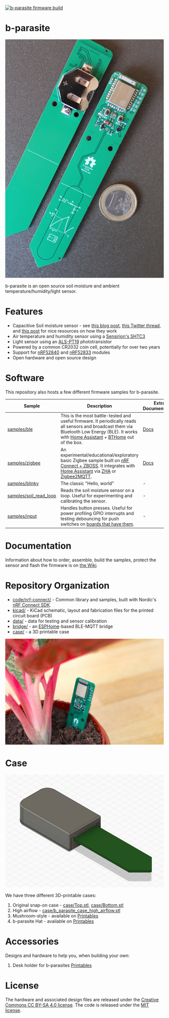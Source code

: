 [![b-parasite firmware build](https://github.com/rbaron/b-parasite/actions/workflows/b-parasite.yml/badge.svg?branch=main)](https://github.com/rbaron/b-parasite/actions/workflows/b-parasite.yml)

# b-parasite
<p align="center">
  <img src="img/resized/b-parasite-2.0.0.jpg" width="512px" border="0" alt="PCB front and back photo" />
</p>

b-parasite is an open source soil moisture and ambient temperature/humidity/light sensor.

# Features
* Capacitive Soil moisture sensor - see [this blog post](https://rbaron.net/blog/2021/04/05/How-capacitive-soil-moisture-sensors-work.html), [this Twitter thread](https://twitter.com/rbaron_/status/1367182806368071685), and [this post](https://wemakethings.net/2012/09/26/capacitance_measurement/) for nice resources on how they work
* Air temperature and humidity sensor using a [Sensirion's SHTC3](https://www.sensirion.com/en/environmental-sensors/humidity-sensors/digital-humidity-sensor-shtc3-our-new-standard-for-consumer-electronics/)
* Light sensor using an [ALS-PT19](https://en.everlight.com/wp-content/plugins/ItemRelationship/product_files/pdf/ALS-PT19-315C-L177-TR8_V8.pdf) phototransistor
* Powered by a common CR2032 coin cell, potentially for over two years
* Support for [nRF52840](https://www.nordicsemi.com/products/nrf52840) and [nRF52833](https://www.nordicsemi.com/products/nrf52833) modules
* Open hardware and open source design

# Software
This repository also hosts a few different firmware samples for b-parasite.

|Sample|Description|Extra Documentation|
|---|---|---|
|[samples/ble](./code/nrf-connect/samples/ble)|This is the most battle-tested and useful firmware. It periodically reads all sensors and broadcast them via Bluetooth Low Energy (BLE). It works with [Home Assistant](https://www.home-assistant.io/) + [BTHome](https://bthome.io/) out of the box. |[Docs](./code/nrf-connect/samples/ble/README.md)|
|[samples/zigbee](./code/nrf-connect/samples/zigbee)| An experimental/educational/exploratory basic Zigbee sample built on [nRF Connect + ZBOSS](https://developer.nordicsemi.com/nRF_Connect_SDK/doc/latest/nrf/ug_zigbee.html). It integrates with [Home Assistant](https://www.home-assistant.io/) via [ZHA](https://www.home-assistant.io/integrations/zha) or [Zigbee2MQTT](https://www.zigbee2mqtt.io/). |[Docs](./code/nrf-connect/samples/zigbee/README.md)|
|[samples/blinky](./code/nrf-connect/samples/blinky)| The classic "Hello, world" |-|
|[samples/soil_read_loop](./code/nrf-connect/samples/soil_read_loop)| Reads the soil moisture sensor on a loop. Useful for experimenting and calibrating the sensor. |-|
|[samples/input](./code/nrf-connect/samples/input)| Handles button presses. Useful for power profiling GPIO interrupts and testing debouncing for push switches on [boards that have them](https://github.com/rbaron/b-parasite/wiki/Hardware-Versions). |-|

# Documentation
Information about how to order, assemble, build the samples, protect the sensor and flash the firmware is on [the Wiki](https://github.com/rbaron/b-parasite/wiki).

# Repository Organization
* [code/nrf-connect/](./code/nrf-connect/) - Common library and samples, built with Nordic's [nRF Connect SDK](https://www.nordicsemi.com/Products/Development-software/nrf-connect-sdk).
* [kicad/](./kicad/) - KiCad schematic, layout and fabrication files for the printed circuit board (PCB)
* [data/](data/) - data for testing and sensor calibration
* [bridge/](bridge/) - an [ESPHome](https://github.com/esphome/esphome)-based BLE-MQTT bridge
* [case/](case/) - a 3D printable case

<p align="center">
  <img src="img/resized/img2.jpg" border="0" alt="b-parasite stuck into a small plant vase" />
</p>

# Case
<p align="center">
  <img src="img/case/screenshot.png" alt="Render of the original 3D printable case" />
</p>

We have three different 3D-printable cases:
1. Original snap-on case - [case/Top.stl](./case/Top.stl), [case/Bottom.stl](./case/Bottom.stl)
2. High airflow - [case/b_parasite_case_high_airflow.stl](./case/b_parasite_case_high_airflow.stl)
3. Mushroom-style - available on [Printables](https://www.printables.com/model/456571-mushroomcap-for-b-parasite-soil-moisture-sensor)
4. b-parasite Hat - available on [Printables](https://www.printables.com/model/901220-waterproof-case-for-b-parasite-soil-moisture-air-s)

# Accessories

Designs and hardware to help you, when building your own:
1. Desk holder for b-parasites [Printables](https://www.printables.com/de/model/566974-b-parasite-holder)

# License
The hardware and associated design files are released under the [Creative Commons CC BY-SA 4.0 license](https://creativecommons.org/licenses/by-sa/4.0/).
The code is released under the [MIT license](https://opensource.org/licenses/MIT).
